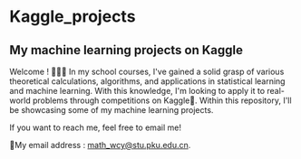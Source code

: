 # Kaggle_projects
My machine learning projects on Kaggle
---
Welcome ! 👏👏👏
In my school courses, I've gained a solid grasp of various theoretical calculations, algorithms, and applications in statistical learning and machine learning. With this knowledge, I'm looking to apply it to real-world problems through competitions on Kaggle🥇. 
Within this repository, I'll be showcasing some of my machine learning projects.

If you want to reach me, feel free to email me!

📧My email address : math_wcy@stu.pku.edu.cn.
